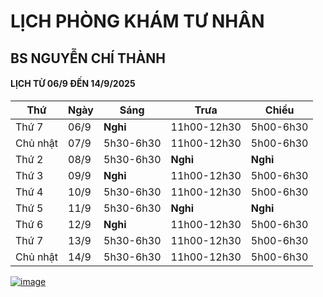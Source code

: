 # LỊCH PHÒNG KHÁM TƯ NHÂN 
## BS NGUYỄN CHÍ THÀNH

#### LỊCH TỪ 06/9 ĐẾN 14/9/2025

|**Thứ** |**Ngày**|**Sáng** |**Trưa**   |**Chiều**|
|--      |--      |--       |--         |--       |    
|Thứ 7   |06/9    |**Nghỉ** |11h00-12h30|5h00-6h30|        
|Chủ nhật|07/9    |5h30-6h30|11h00-12h30|5h00-6h30|     
|Thứ 2   |08/9    |5h30-6h30|**Nghỉ**   |**Nghỉ** |   
|Thứ 3   |09/9    |**Nghỉ** |11h00-12h30|5h00-6h30|   
|Thứ 4   |10/9    |5h30-6h30|11h00-12h30|5h00-6h30|   
|Thứ 5   |11/9    |5h30-6h30|**Nghỉ**   |**Nghỉ** | 
|Thứ 6   |12/9    |**Nghỉ** |11h00-12h30|5h00-6h30|   
|Thứ 7   |13/9    |5h30-6h30|11h00-12h30|5h00-6h30|       
|Chủ nhật|14/9    |5h30-6h30|11h00-12h30|5h00-6h30|        

[![image](https://github.com/user-attachments/assets/2f609f2a-b7fc-4d55-9ec0-78d26efa6056)](https://sites.google.com/view/bsnguyenchithanh)

